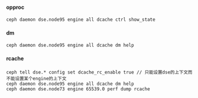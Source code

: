 #### opproc
```
ceph daemon dse.node95 engine all dcache ctrl show_state
```

#### dm
```
ceph daemon dse.node95 engine all dcache dm help
```

#### rcache
```
ceph tell dse.* config set dcache_rc_enable true // 只能设置dse的上下文而不能设置某个engine的上下文
ceph daemon dse.node95 engine all dcache dm help
ceph daemon dse.node73 engine 65539.0 perf dump rcache
```
